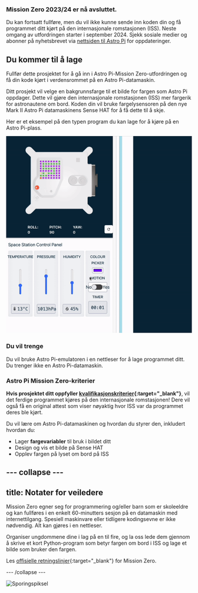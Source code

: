 ### Mission Zero 2023/24 er nå avsluttet.

Du kan fortsatt fullføre, men du vil ikke kunne sende inn koden din og få programmet ditt kjørt på den internasjonale romstasjonen (ISS). Neste omgang av utfordringen starter i september 2024. Sjekk sosiale medier og abonner på nyhetsbrevet via [nettsiden til Astro Pi](https://astro-pi.org/mission-zero/) for oppdateringer.

## Du kommer til å lage

Fullfør dette prosjektet for å gå inn i Astro Pi-Mission Zero-utfordringen og få din kode kjørt i verdensrommet på en Astro Pi-datamaskin.

Ditt prosjekt vil velge en bakgrunnsfarge til et bilde for fargen som Astro Pi oppdager. Dette vil gjøre den internasjonale romstasjonen (ISS) mer fargerik for astronautene om bord. Koden din vil bruke fargelysensoren på den nye Mark II Astro Pi datamaskinens Sense HAT for å få dette til å skje.

Her er et eksempel på den typen program du kan lage for å kjøre på en Astro Pi-plass.

![Sense HAT-emulatoren kjører et eksempelprogram med en slange som gir bakgrunnsfarge endringer i fargemetoden.](images/finished.gif)

### Du vil trenge

Du vil bruke Astro Pi-emulatoren i en nettleser for å lage programmet ditt. Du trenger ikke en Astro Pi-datamaskin.

### Astro Pi Mission Zero-kriterier

**Hvis prosjektet ditt oppfyller [kvalifikasjonskriterier](https://astro-pi.org/nb/mission-zero/eligibility){:target="_blank"}**, vil det ferdige programmet kjøres på den internasjonale romstasjonen! Dere vil også få en original attest som viser nøyaktig hvor ISS var da programmet deres ble kjørt.

Du vil lære om Astro Pi-datamaskinen og hvordan du styrer den, inkludert hvordan du:
+ Lager **fargevariabler** til bruk i bildet ditt
+ Design og vis et bilde på Sense HAT
+ Opplev fargen på lyset om bord på ISS

--- collapse ---
---
title: Notater for veiledere
---

Mission Zero egner seg for programmering og/eller barn som er skoleeldre og kan fullføres i en enkelt 60-minutters sesjon på en datamaskin med internettilgang. Spesiell maskinvare eller tidligere kodingsevne er ikke nødvendig. Alt kan gjøres i en nettleser.

Organiser ungdommene dine i lag på en til fire, og la oss lede dem gjennom å skrive et kort Python-program som betyr fargen om bord i ISS og lage et bilde som bruker den fargen.

Les [offisielle retningslinjer](https://astro-pi.org/nb/mission-zero/guidelines){:target="_blank"} for Mission Zero.

--- /collapse ---

![Sporingspiksel](https://code.org/api/hour/begin_raspberrypi_astropi.png)
